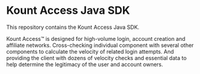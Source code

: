 # Kount Access Java SDK

This repository contains the Kount Access Java SDK.

Kount Access™ is designed for high-volume login, account creation and affiliate networks. Cross-checking individual component with several other components to calculate the velocity of related login attempts. And providing the client with dozens of velocity checks and essential data to help determine the legitimacy of the user and account owners.

